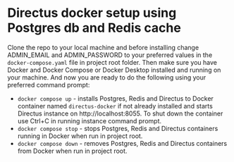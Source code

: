# Directus docker setup using Postgres db and Redis cache

Clone the repo to your local machine and before installing change ADMIN_EMAIL and ADMIN_PASSWORD to your preferred values in the `docker-compose.yaml` file in project root folder. Then make sure you have Docker and Docker Compose or Docker Desktop installed and running on your machine. And now you are ready to do the following using your preferred command prompt:

- `docker compose up` - installs Postgres, Redis and Directus to Docker container named `directus-docker` if not already installed and starts Directus instance on http://localhost:8055. To shut down the container use Ctrl+C in running instance command prompt.
- `docker compose stop` - stops Postgres, Redis and Directus containers running in Docker when run in project root.
- `docker compose down` - removes Postgres, Redis and Directus containers from Docker when run in project root.
